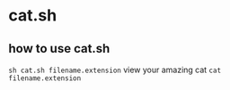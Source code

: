 # cat.sh
## how to use cat.sh
```sh cat.sh filename.extension```
view your amazing cat
```cat filename.extension```
